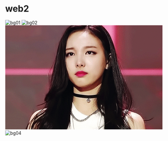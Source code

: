 # web2
![bg01](./images/bg01.gif)
![bg02](./images/bg02.gif)
![bg03](./images/bg03.gif)
![bg04](./images/bg04.gif)
